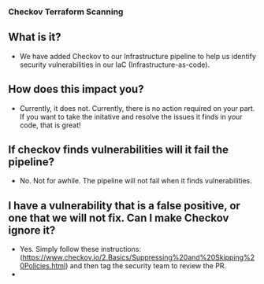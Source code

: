 ### Checkov Terraform Scanning

## What is it?

- We have added Checkov to our Infrastructure pipeline to help us identify security vulnerabilities in our IaC (Infrastructure-as-code).

## How does this impact you?

- Currently, it does not. Currently, there is no action required on your part. If you want to take the initative and resolve the issues it finds in your code, that is great!

## If checkov finds vulnerabilities will it fail the pipeline?

- No. Not for awhile. The pipeline will not fail when it finds vulnerabilities.

## I have a vulnerability that is a false positive, or one that we will not fix. Can I make Checkov ignore it?

- Yes. Simply follow these instructions: (https://www.checkov.io/2.Basics/Suppressing%20and%20Skipping%20Policies.html) and then tag the security team to review the PR.
-
